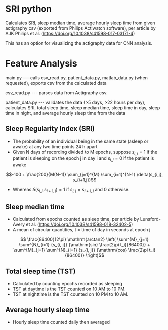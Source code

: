 # SRI python

Calculates SRI, sleep median time, average hourly sleep time from given actigraphy csv (exported from Philips Actiwatch software), per article by AJK Philips et al. (https://doi.org/10.1038/s41598-017-03171-4)

This has an option for visualizing the actigraphy data for CNN analysis.

# Feature Analysis 

main.py --- calls csv_read.py, patient_data.py, matlab_data.py (when requested), exports csv from the calculated data

csv_read.py --- parses data from Actigraphy csv. 

patient_data.py --- validates the data (>5 days, >22 hours per day), calculates SRI, total sleep time, sleep median time, sleep time in day, sleep time in night, and average hourly sleep time from the data

## Sleep Regularity Index (SRI) 
- The probability of an individual being in the same state (asleep or awake) at any two time points 24 h apart
- Given N days of recording divided to M epochs, suppose $s_{i,j} = 1$ if the patient is sleeping on the epoch j in day i and $s_{i,j} = 0$ if the patient is awake

```math
-100 + \frac{200}{M(N-1)} \sum_{j=1}^{M} \sum_{i=1}^{N-1} \delta(s_{i,j}, s_{i+1,j})
```

- Whereas $\delta(s_{i,j},s_{i+1,j}) = 1$ if $s_{i,j}=s_{i+1,j}$ and 0 otherwise.

## Sleep median time
- Calculated from epochs counted as sleep time, per article by Lunsford-Avery et al. (https://doi.org/10.1038/s41598-018-32402-5)
- A mean of circular quantities, t = time of day in seconds at epoch j

```math
 \frac{86400}{2\pi} \mathrm{arctan2} \left( \sum^{M}_{j=1} \sum^{N}_{i=1} {s_{i, j}} {\mathrm{sin} \frac{2\pi t_i}{86400}} + \sum^{M}_{j=1} \sum^{N}_{i=1} {s_{i, j}} {\mathrm{cos} \frac{2\pi t_i}{86400}} \right)
```

## Total sleep time (TST)
- Calculated by counting epochs recorded as sleeping
- TST at daytime is the TST counted on 10 AM to 10 PM.
- TST at nighttime is the TST counted on 10 PM to 10 AM.

## Average hourly sleep time
- Hourly sleep time counted daily then averaged 
